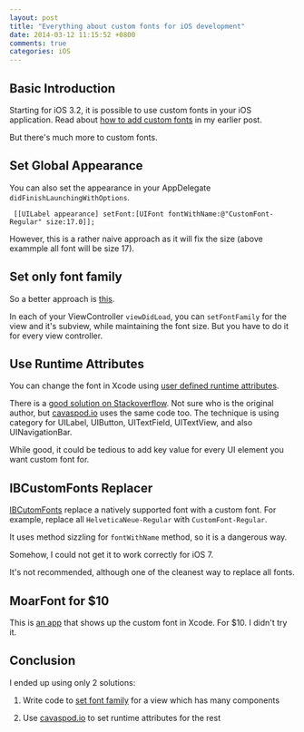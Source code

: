 ```yaml
---
layout: post
title: "Everything about custom fonts for iOS development"
date: 2014-03-12 11:15:52 +0800
comments: true
categories: iOS
---
```


## Basic Introduction

Starting for iOS 3.2, it is possible to use custom fonts in your iOS application. Read about [how to add custom fonts](http://samwize.com/2012/09/14/adding-and-using-custom-font-in-ios/) in my earlier post.

But there's much more to custom fonts.

<!-- more -->

## Set Global Appearance

You can also set the appearance in your AppDelegate `didFinishLaunchingWithOptions`.

     [[UILabel appearance] setFont:[UIFont fontWithName:@"CustomFont-Regular" size:17.0]];

However, this is a rather naive approach as it will fix the size (above exammple all font will be size 17).


## Set only font family

So a better approach is [this](http://stackoverflow.com/a/12139982/242682).

In each of your ViewController `viewDidLoad`, you can `setFontFamily` for the view and it's subview, while maintaining the font size. But you have to do it for every view controller.


## Use Runtime Attributes

You can change the font in Xcode using [user defined runtime attributes](http://www.davidahouse.com/blog/2013/02/10/bindings-for-ios-apps/).

There is a [good solution on Stackoverflow](http://stackoverflow.com/questions/9090745/custom-font-in-a-storyboard). Not sure who is the original author, but [cavaspod.io](http://canvaspod.io) uses the same code too. The technique is using category for UILabel, UIButton, UITextField, UITextView, and also UINavigationBar.

While good, it could be tedious to add key value for every UI element you want custom font for.


## IBCustomFonts Replacer

[IBCutomFonts](https://github.com/deni2s/IBCustomFonts) replace a natively supported font with a custom font. For example, replace all `HelveticaNeue-Regular` with `CustomFont-Regular`.

It uses method sizzling for `fontWithName` method, so it is a dangerous way.

Somehow, I could not get it to work correctly for iOS 7.

It's not recommended, although one of the cleanest way to replace all fonts.


## MoarFont for $10

This is [an app](http://pitaya.ch/moarfonts/) that shows up the custom font in Xcode. For $10. I didn't try it.


## Conclusion

I ended up using only 2 solutions:

1. Write code to [set font family](http://stackoverflow.com/a/12139982/242682) for a view which has many components

2. Use [cavaspod.io](http://canvaspod.io) to set runtime attributes for the rest

